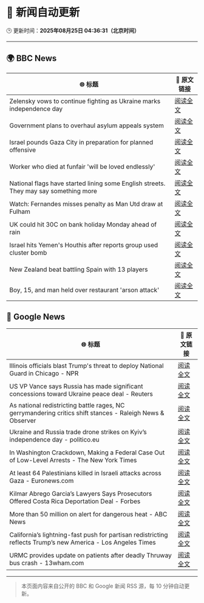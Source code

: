 # 🧠 新闻自动更新

🕒 更新时间：**2025年08月25日 04:36:31（北京时间）**

---

## 🌍 BBC News

| 🌐 标题 | 🔗 原文链接 |
|--------|-------------|
| Zelensky vows to continue fighting as Ukraine marks independence day | [阅读全文](https://www.bbc.com/news/articles/czxy2v9dzgxo?at_medium=RSS&at_campaign=rss) |
| Government plans to overhaul asylum appeals system | [阅读全文](https://www.bbc.com/news/articles/cg4xp4ywk47o?at_medium=RSS&at_campaign=rss) |
| Israel pounds Gaza City in preparation for planned offensive | [阅读全文](https://www.bbc.com/news/articles/cvg478y8l09o?at_medium=RSS&at_campaign=rss) |
| Worker who died at funfair 'will be loved endlessly' | [阅读全文](https://www.bbc.com/news/articles/c2djy596rezo?at_medium=RSS&at_campaign=rss) |
| National flags have started lining some English streets. They may say something more | [阅读全文](https://www.bbc.com/news/articles/cx271162ee3o?at_medium=RSS&at_campaign=rss) |
| Watch: Fernandes misses penalty as Man Utd draw at Fulham | [阅读全文](https://www.bbc.com/sport/football/videos/c80d2pj8x52o?at_medium=RSS&at_campaign=rss) |
| UK could hit 30C on bank holiday Monday ahead of rain | [阅读全文](https://www.bbc.com/news/articles/cj6yp0j7znxo?at_medium=RSS&at_campaign=rss) |
| Israel hits Yemen's Houthis after reports group used cluster bomb | [阅读全文](https://www.bbc.com/news/articles/c0kzy7r8pl1o?at_medium=RSS&at_campaign=rss) |
| New Zealand beat battling Spain with 13 players | [阅读全文](https://www.bbc.com/sport/rugby-union/articles/cn85q4nnjglo?at_medium=RSS&at_campaign=rss) |
| Boy, 15, and man held over restaurant 'arson attack' | [阅读全文](https://www.bbc.com/news/articles/c1dxy4e9q49o?at_medium=RSS&at_campaign=rss) |

## 📰 Google News

| 🌐 标题 | 🔗 原文链接 |
|--------|-------------|
| Illinois officials blast Trump's threat to deploy National Guard in Chicago - NPR | [阅读全文](https://news.google.com/rss/articles/CBMiuwFBVV95cUxQV2lGcVpJTVlhTTN3eDAxYkFSSEw2UWE1amQ5Sm1vcGxhUWRLUFI2bjVmUm9yYVlhMXdXc2MxQjQ1eTNMbE1DT0l5aWNCTTB6N25kS0lBM1E4S3BmbUdfNXY3WWozeHdaQ3MzZUZlSjhaa05XaW9MTG02akN4TDZfTURGdVZxUmNwVks2YnYwRmZQQ1NBdjQzd2tWb25QbUNwbzdiWnhLUzhpSHNQMmgzRFBsczk2QXZKbEM0?oc=5) |
| US VP Vance says Russia has made significant concessions toward Ukraine peace deal - Reuters | [阅读全文](https://news.google.com/rss/articles/CBMixAFBVV95cUxPaVdlSnltTGVUa3d1U0hDUWsybUpWS1Jrczl3R1FqQ1QwRElGZkFPRzFPT3VZLVJOeXA4UW4xRkNXSHFKbUh0Q0h4Ui1mNmJ4VWZod002V3lUWTVBTG9lU3hhVEZ2aXUxZXhqYkFnMEQ2WXdYbVJiTWkzckZCV0tyUmdkYzVRTkJtZThXejZfUXJ0dURXa3JsNEFqWDJJZjl0UXhhbDcxbXc4bG95WTEwSXdCbmt2b09PV09JVU1iS2xpSlhB?oc=5) |
| As national redistricting battle rages, NC gerrymandering critics shift stances - Raleigh News & Observer | [阅读全文](https://news.google.com/rss/articles/CBMigAFBVV95cUxPM2Nxb2VyeGdBc3FUSGZkM1hzQmJvLVhRdEhYLWhLSXJKOUZHZ1B0TmhHUFhmQko4d0Vjbkl0ekRzai1XYTVPYjdUcEoxMXozSE5xS0ZHTVljUzZUdHl5dFNzeGc0Q3ZxWDFzeC1IV3RVOVpmM3JBYWplT3dRZmk1V9IBgAFBVV95cUxQWGRsVWo0a2l2MTRybEZpeW5aTmpJZ1FaWjMzN2hpQ0c0WmtXRm12Y0xrZ21rYXVmem16VzU5NHcwLUNFbGR4UGlkMEtCQUo5UWxDY0N6cDBhVXJUSzAwNEQ2cHl3dExNTDJLWnZ3ZTFxeVhPbzlQVFhwMHQyZ1VTaA?oc=5) |
| Ukraine and Russia trade drone strikes on Kyiv’s independence day - politico.eu | [阅读全文](https://news.google.com/rss/articles/CBMingFBVV95cUxOQ2dTWjQtYkRmUEVvMUc2b2FjTlJ3bFNqTXlXMlB2UHpuSjJzOUtmTFM5VEZYeTNybkkzcks3YURfbUVsYm53bFBRblN2Qjc0a3hSVEl2dGU5M25vSUtoMTd0UjRQZjVZZ29iajd4VzBXTEZlNl9rckZZMUFjMGprdmZrOW5hZ2hJVm1BSUpvTGFKdDZpSm9uV2FVVnM5dw?oc=5) |
| In Washington Crackdown, Making a Federal Case Out of Low-Level Arrests - The New York Times | [阅读全文](https://news.google.com/rss/articles/CBMikwFBVV95cUxNcHNMb3NDV1M0MWswVEN2SzFNLWYwUTFrekFlUmRqaHNFZU9xeW5SWXprVW9oc0dHbkRzTmxnN1AyRkgzRW4zNHI4a0p3VWo2b2F2Q3lTU2IxbkFDSXM2SWx4Q0ZGSzJORlRSR3JlTjBKYjBKaEdVTkR3RXZvS09pX0lBUkhDbXVhUXFNXzM2VFdURE0?oc=5) |
| At least 64 Palestinians killed in Israeli attacks across Gaza - Euronews.com | [阅读全文](https://news.google.com/rss/articles/CBMixAFBVV95cUxPMXFHcGdGNjFjcjJUU0c1LXJRTFNHYWVMVlduVUFGanJZWVZFZmE3dUhpYkN1THVFY2R0N0xVNjFMZWlKaWVhY1p0eHBxeU9ldjZoUVJfUkdkelNraDlnVWF6UUhlNXZoUEhRSWZjZVNqY1dxQWV1SGp5TmZ6Y2c3anVoNzFXU0JaSjBwanJYOWRvQkdKVHllQlpaQm9fNEdveGg1eEh6b1NseXVrS1hGcXJjUTdqcVhLV0c3c1VhbW9TWG16?oc=5) |
| Kilmar Abrego Garcia’s Lawyers Says Prosecutors Offered Costa Rica Deportation Deal - Forbes | [阅读全文](https://news.google.com/rss/articles/CBMi_AFBVV95cUxNR2wxRkhxYzVvYk5TdzF1RGE3YThfWnVLZnhab21zVHBULWhCTUVSd1o5QnZQUU1UZ3JFOUFTN3U0bFZCeXIxYTcyQTF0RTZuNHhSdHdXdWZGdjMtWUpyQlBKOXd2dUhlalFvUDl5YmFlM0taSUNCWE40SUZ0V1NpTWxDckZUV3B4Y0plWUpNSUc1YnlrT3ZBWXRlMk4zLU9LZFNsWWhaWTNDcHVUNFBJVDdRelBLM05COFRsOWxZNGM0akV6WWhXYWNVNWxKa1BvS3ZseFZDd2Ytc0w1d2lkTHVZRkxXQ1VkNVg4ODVHZHlQWDZuS19zNndJRmI?oc=5) |
| More than 50 million on alert for dangerous heat - ABC News | [阅读全文](https://news.google.com/rss/articles/CBMiggFBVV95cUxQNjdEcVlfZVdOTTZnWG1MUW04Q0tnTXlKTm1maVlJM1pra2NkWHlvWFg1VExTWUgxTDVNZGFpTC1oRzQ0THpYdTNjRG0tcUxGWnBWVHF6X3JQVFpRNDJaM0xFTFhLTmg0cU44RlFNNnRZR25DTkNxYld0NjVDMHlEUDRn0gGHAUFVX3lxTE43SUd2b05uMFRpUXRBQXluZzVsZHVNcmtGVVFKWGphZ1pER2h0SlFUcm9GcjNXNE9YME5xa0FxRV9kU0tpQ0IzR1JVRnJZQWtGV3dwMTJBMTdteWNBZC1xV0tZbU85Sngydmx3ZFIyY3g4X3N1bmFFdGpiMmNDV0hNZnZZUTJYbw?oc=5) |
| California’s lightning-fast push for partisan redistricting reflects Trump’s new America - Los Angeles Times | [阅读全文](https://news.google.com/rss/articles/CBMi0gFBVV95cUxQbElfWGJwcUxpeFFXQ3VHQkhtS2FTQlNhaktpb3hiNTN6czRsU0gwY1NGQUd3cXNfU0FHcWloSTQwdzUwb0Q3cGRtdkxRRWNuWGxza2NZVFBreURSRlFrSGZQRkFYcHpmNmFHeXdieloyS0IyaTlYdE5rWmVPOF92R2x0VGQ4em1YVnhRbE81TlhJRk04cktUbnhiY3Z5N3RWQXJjVi1MaW45X3ZJdHJLOG5VbXVqSVNqQzlPVzBMeUc3Vmc5aW1KbE5jazJFUlJxTVE?oc=5) |
| URMC provides update on patients after deadly Thruway bus crash - 13wham.com | [阅读全文](https://news.google.com/rss/articles/CBMinwFBVV95cUxQcUtNd3V5TzRMTFNMckhZcDJRRnlqOTBLa201VjNicnNuVUY4bklSWWdsNTZkYzVPaUF4cGNCQlVMR1BMRElBN1ZqMGp0RzQ1Q2lpTVVrTk1hX3NRQ0tjOEpud2Vfa0pDWDBjUWtQb29aX2VfMTlqNktiUnAtVlkxZnUwZWY2X0J2Nlg5NGttRVZoZ0RnNi1zUFNkVUJFR1k?oc=5) |

---
> 本页面内容来自公开的 BBC 和 Google 新闻 RSS 源，每 10 分钟自动更新。